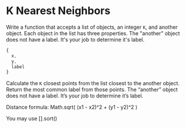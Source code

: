 # K Nearest Neighbors
Write a function that accepts a list of objects, an integer `K`, and another
object.  Each object in the list has three properties. The "another" object
does not have a label. It's your job to determine it's label.

```js
{
  x,
  y,
  label
}
```

Calculate the `K` closest points from the list closest to the another object.
Return the most common label from those points. The “another” object does not have a label. It’s your job to determine it’s label.

Distance formula:
Math.sqrt( (x1 - x2)^2 + (y1 - y2)^2 )

You may use [].sort()

